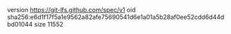 version https://git-lfs.github.com/spec/v1
oid sha256:e6d1f17f5a1e9562a82afe75690541d6e1a01a5b28af0ee52cdd6d44dbd01044
size 11552
